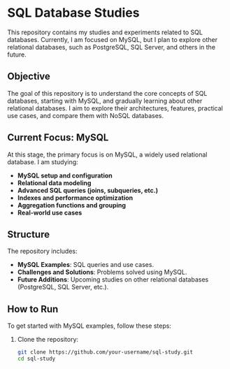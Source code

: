# SQL Database Studies

This repository contains my studies and experiments related to SQL databases. Currently, I am focused on MySQL, but I plan to explore other relational databases, such as PostgreSQL, SQL Server, and others in the future.

## Objective

The goal of this repository is to understand the core concepts of SQL databases, starting with MySQL, and gradually learning about other relational databases. I aim to explore their architectures, features, practical use cases, and compare them with NoSQL databases.

## Current Focus: MySQL

At this stage, the primary focus is on MySQL, a widely used relational database. I am studying:

- **MySQL setup and configuration**
- **Relational data modeling**
- **Advanced SQL queries (joins, subqueries, etc.)**
- **Indexes and performance optimization**
- **Aggregation functions and grouping**
- **Real-world use cases**

## Structure

The repository includes:

- **MySQL Examples**: SQL queries and use cases.
- **Challenges and Solutions**: Problems solved using MySQL.
- **Future Additions**: Upcoming studies on other relational databases (PostgreSQL, SQL Server, etc.).

## How to Run

To get started with MySQL examples, follow these steps:

1. Clone the repository:

   ```bash
   git clone https://github.com/your-username/sql-study.git
   cd sql-study
